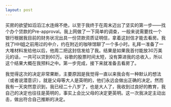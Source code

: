 ```yaml
---
layout: post
---
```


买房的欲望如滔滔江水连绵不绝，以至于我终于在周末迈出了坚实的第一步——找个办个贷款的Pre-approval。我上网做了一下简单的调查，一般来说需要找一个银行根据我目前的财务状况出具一份贷款资质证明信，拿着这封信才能去看房。我找了HH姐之前用过的中介，约在附近的咖啡馆聊了一个多小时。礼拜一准备了一大堆材料发给他以后，他周二把这封信发给了我。结果是如果我首付能放30万美元的话，一共可以贷到60万。谷歌的股票时间太短，没有算进我的总收入，所以这个结果大概在我预料之中。第一步完成，接下来就准备去看房了。

我觉得这次的决定非常果断，主要原因是我觉得一直以来我会有一种默认的想法（或者说潜意识），就是父母等大人是英明的，他们永远会做出正确的决定。然而我有一天突然意识到，我已经二十八岁了，也是大人了，我收到过良好的教育，我自己的决定也往往是英明的，事实上会比父母的决定更英明。这一次我决定主动出击，做出符合自己推断的决定。